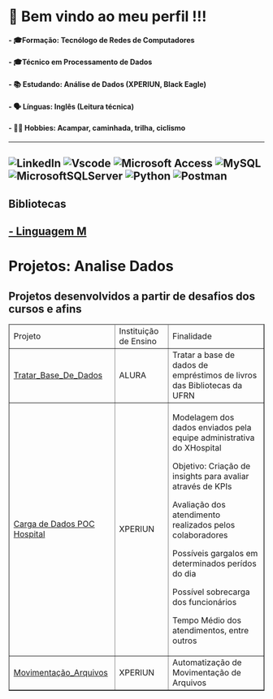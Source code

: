 # 🙌 Bem vindo ao meu perfil !!!

#### - 🎓Formação: Tecnólogo de Redes de Computadores 
#### - 🎓Técnico em Processamento de Dados

#### - 📚 Estudando: Análise de Dados (XPERIUN, Black Eagle)

#### - 🗣️ Línguas: Inglês (Leitura técnica)

#### - 🚵‍♀️ Hobbies: Acampar, caminhada, trilha, ciclismo
---
![LinkedIn](https://img.shields.io/badge/linkedin-%230077B5.svg?style=for-the-badge&logo=linkedin&logoColor=white)
![Vscode](https://img.shields.io/badge/Vscode-007ACC?style=for-the-badge&logo=visual-studio-code&logoColor=white)  ![Microsoft Access](https://img.shields.io/badge/Microsoft_Access-A4373A?style=for-the-badge&logo=microsoft-access&logoColor=white)  ![MySQL](https://img.shields.io/badge/MySQL-005C84?style=for-the-badge&logo=mysql&logoColor=white)  ![MicrosoftSQLServer](https://img.shields.io/badge/Microsoft%20SQL%20Server-CC2927?style=for-the-badge&logo=microsoft%20sql%20server&logoColor=white)  ![Python](https://img.shields.io/badge/python-3670A0?style=for-the-badge&logo=python&logoColor=ffdd54)  ![Postman](https://img.shields.io/badge/Postman-FF6C37?style=for-the-badge&logo=postman&logoColor=white)
---

## Bibliotecas

[- Linguagem M](https://github.com/RogerioTonini/Ling_M)
---
# Projetos: Analise Dados
Projetos desenvolvidos a partir de desafios dos cursos e afins
---

<table border="1" style="width:100%">
    <thead>
        <tr>
            <td align="left">Projeto</td>
            <td align="left">Instituição de Ensino</td>
            <td align="left">Finalidade</td>
        </tr>
    </thead>
    <body>
        <tr>
            <td align="left">
                <a href="https://github.com/RogerioTonini/AD_7DaysOfCode.io">Tratar_Base_De_Dados</a>
            </td>
            <td align="left"> ALURA</td>
            <td align="left"> Tratar a base de dados de empréstimos de livros das Bibliotecas da UFRN</td>
        </tr>
        <tr>
            <td align="left">
                <a href="https://github.com/RogerioTonini/AD_XPERIUN_D-007_XHospital_Internacoes">Carga de Dados POC Hospital</a>
            </td>
            <td align="left">XPERIUN</td>
            <td>
                <p>Modelagem dos dados enviados pela equipe administrativa do XHospital</p>
                <p>Objetivo: Criação de insights para avaliar através de KPIs</p>
                <p>Avaliação dos atendimento realizados pelos colaboradores</p>
                <p>Possíveis gargalos em determinados perídos do dia</p>
                <p>Possível sobrecarga dos funcionários</p>
                <p>Tempo Médio dos atendimentos, entre outros</p>
            </td>
        </tr>
        <tr>
            <td align="left">
                <a href="https://github.com/RogerioTonini/AD_XPERIUN_Python_Basico">Movimentação_Arquivos</a>
            </td>
            <td align="left">XPERIUN</td>
            <td align="left"> Automatização de Movimentação de Arquivos</td>
        </tr>
    </body>
</table>

<!--
# Example headings

## Sample Section

## This'll  be a _Helpful_ Section About the Greek Letter Θ!
A heading containing characters not allowed in fragments, UTF-8 characters, two consecutive spaces between the first and second words, and formatting.

## This heading is not unique in the file

TEXT 1

## This heading is not unique in the file

TEXT 2

# Links to the example headings above

Link to the sample section: [Link Text](#sample-section).

Link to the helpful section: [Link Text](#thisll--be-a-helpful-section-about-the-greek-letter-Θ).

Link to the first non-unique section: [Link Text](#this-heading-is-not-unique-in-the-file).

Link to the second non-unique section: [Link Text](#this-heading-is-not-unique-in-the-file-1).


**RogerioTonini/RogerioTonini** is a ✨ _special_ ✨ repository because its `README.md` (this file) appears on your GitHub profile.

Here are some ideas to get you started:

- 🔭 I’m currently working on ...
- 🌱 I’m currently learning ...
- 👯 I’m looking to collaborate on ...
- 🤔 I’m looking for help with ...
- 💬 Ask me about ...
- 📫 How to reach me: ...
- 😄 Pronouns: ...
- ⚡ Fun fact: ...
-->